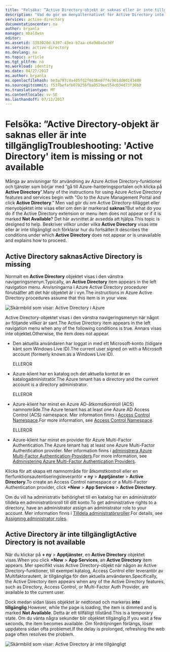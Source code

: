 ```yaml
---
title: "Felsöka: ”Active Directory-objekt är saknas eller är inte tillgänglig | Microsoft Docs"
description: "Vad du gör om menyalternativet för Active Directory inte visas i Azure-hanteringsportalen."
services: active-directory
documentationcenter: na
author: bryanla
manager: mbaldwin
editor: 
ms.assetid: 3383020d-6397-43ea-b7aa-c6a9d6a1e3df
ms.service: active-directory
ms.devlang: na
ms.topic: article
ms.tgt_pltfrm: na
ms.workload: identity
ms.date: 04/27/2017
ms.author: bryanla
ms.openlocfilehash: be3a797c4a405fd2f6636e67f4c961dd6d143486
ms.sourcegitcommit: f537befafb079256fba0529ee554c034d73f36b0
ms.translationtype: MT
ms.contentlocale: sv-SE
ms.lasthandoff: 07/11/2017
---
```

# <a name="troubleshooting-active-directory-item-is-missing-or-not-available"></a><span data-ttu-id="0ba93-103">Felsöka: ”Active Directory-objekt är saknas eller är inte tillgänglig</span><span class="sxs-lookup"><span data-stu-id="0ba93-103">Troubleshooting: 'Active Directory' item is missing or not available</span></span>
<span data-ttu-id="0ba93-104">Många av anvisningar för användning av Azure Active Directory-funktioner och tjänster som börjar med ”gå till Azure-hanteringsportalen och klicka på **Active Directory**”.</span><span class="sxs-lookup"><span data-stu-id="0ba93-104">Many of the instructions for using Azure Active Directory features and services begin with "Go to the Azure Management Portal and click **Active Directory**."</span></span> <span data-ttu-id="0ba93-105">Men vad gör du om Active Directory-tillägget eller menyobjektet inte visas eller om den är markerad **saknas**?</span><span class="sxs-lookup"><span data-stu-id="0ba93-105">But what do you do if the Active Directory extension or menu item does not appear or if it is marked **Not Available**?</span></span> <span data-ttu-id="0ba93-106">Det här avsnittet är avsedda att hjälpa.</span><span class="sxs-lookup"><span data-stu-id="0ba93-106">This topic is designed to help.</span></span> <span data-ttu-id="0ba93-107">Beskriver villkor under vilka **Active Directory** visas inte eller är inte tillgängligt och förklarar hur du fortsätter.</span><span class="sxs-lookup"><span data-stu-id="0ba93-107">It describes the conditions under which **Active Directory** does not appear or is unavailable and explains how to proceed.</span></span>

## <a name="active-directory-is-missing"></a><span data-ttu-id="0ba93-108">Active Directory saknas</span><span class="sxs-lookup"><span data-stu-id="0ba93-108">Active Directory is missing</span></span>
<span data-ttu-id="0ba93-109">Normalt en **Active Directory** objektet visas i den vänstra navigeringsmenyn.</span><span class="sxs-lookup"><span data-stu-id="0ba93-109">Typically, an **Active Directory** item appears in the left navigation menu.</span></span> <span data-ttu-id="0ba93-110">Anvisningarna i Azure Active Directory procedurer förutsätter att det här objektet är i vyn.</span><span class="sxs-lookup"><span data-stu-id="0ba93-110">The instructions in Azure Active Directory procedures assume that this item is in your view.</span></span>

![Skärmbild som visar: Active Directory i Azure](./media/active-directory-troubleshooting/typical-view.png)

<span data-ttu-id="0ba93-112">Active Directory-objektet visas i den vänstra navigeringsmenyn när något av följande villkor är sant.</span><span class="sxs-lookup"><span data-stu-id="0ba93-112">The Active Directory item appears in the left navigation menu when any of the following conditions is true.</span></span> <span data-ttu-id="0ba93-113">Annars visas inte objektet.</span><span class="sxs-lookup"><span data-stu-id="0ba93-113">Otherwise, the item does not appear.</span></span>

* <span data-ttu-id="0ba93-114">Den aktuella användaren har loggat in med ett Microsoft-konto (tidigare känt som Windows Live ID).</span><span class="sxs-lookup"><span data-stu-id="0ba93-114">The current user signed on with a Microsoft account (formerly known as a Windows Live ID).</span></span>
  
    <span data-ttu-id="0ba93-115">ELLER</span><span class="sxs-lookup"><span data-stu-id="0ba93-115">OR</span></span>
* <span data-ttu-id="0ba93-116">Azure-klient har en katalog och det aktuella kontot är en katalogadministratör.</span><span class="sxs-lookup"><span data-stu-id="0ba93-116">The Azure tenant has a directory and the current account is a directory administrator.</span></span>
  
    <span data-ttu-id="0ba93-117">ELLER</span><span class="sxs-lookup"><span data-stu-id="0ba93-117">OR</span></span>
* <span data-ttu-id="0ba93-118">Azure-klient har minst en Azure AD-åtkomstkontroll (ACS) namnområde.</span><span class="sxs-lookup"><span data-stu-id="0ba93-118">The Azure tenant has at least one Azure AD Access Control (ACS) namespace.</span></span> <span data-ttu-id="0ba93-119">Mer information finns i [Access Control Namespace](https://msdn.microsoft.com/library/azure/gg185908.aspx).</span><span class="sxs-lookup"><span data-stu-id="0ba93-119">For more information, see [Access Control Namespace](https://msdn.microsoft.com/library/azure/gg185908.aspx).</span></span>
  
    <span data-ttu-id="0ba93-120">ELLER</span><span class="sxs-lookup"><span data-stu-id="0ba93-120">OR</span></span>
* <span data-ttu-id="0ba93-121">Azure-klient har minst en provider för Azure Multi-Factor Authentication.</span><span class="sxs-lookup"><span data-stu-id="0ba93-121">The Azure tenant has at least one Azure Multi-Factor Authentication provider.</span></span> <span data-ttu-id="0ba93-122">Mer information finns i [administrera Azure Multi-Factor Authentication-Providers](../multi-factor-authentication/multi-factor-authentication-get-started-cloud.md).</span><span class="sxs-lookup"><span data-stu-id="0ba93-122">For more information, see [Administering Azure Multi-Factor Authentication Providers](../multi-factor-authentication/multi-factor-authentication-get-started-cloud.md).</span></span>

<span data-ttu-id="0ba93-123">Klicka för att skapa ett namnområde för åtkomstkontroll eller en flerfunktionsautentiseringsleverantör **+ ny** > **Apptjänster** > **Active Directory**.</span><span class="sxs-lookup"><span data-stu-id="0ba93-123">To create an Access Control namespace or a Multi-Factor Authentication provider, click **+New** > **App Services** > **Active Directory**.</span></span>

<span data-ttu-id="0ba93-124">Om du vill ha administrativ behörighet till en katalog har en administratör tilldela en administratörsroll till ditt konto.</span><span class="sxs-lookup"><span data-stu-id="0ba93-124">To get administrative rights to a directory, have an administrator assign an administrator role to your account.</span></span> <span data-ttu-id="0ba93-125">Mer information finns i [Tilldela administratörsroller](active-directory-assign-admin-roles.md).</span><span class="sxs-lookup"><span data-stu-id="0ba93-125">For details, see [Assigning administrator roles](active-directory-assign-admin-roles.md).</span></span>

## <a name="active-directory-is-not-available"></a><span data-ttu-id="0ba93-126">Active Directory är inte tillgängligt</span><span class="sxs-lookup"><span data-stu-id="0ba93-126">Active Directory is not available</span></span>
<span data-ttu-id="0ba93-127">När du klickar på **+ ny** > **Apptjänster**, en **Active Directory** objektet visas.</span><span class="sxs-lookup"><span data-stu-id="0ba93-127">When you click **+New** > **App Services**, an **Active Directory** item appears.</span></span> <span data-ttu-id="0ba93-128">Mer specifikt visas Active Directory-objekt när någon av Active Directory-funktioner, till exempel katalog, Access Control eller leverantör av Multifaktorautent, är tillgängliga för den aktuella användaren.</span><span class="sxs-lookup"><span data-stu-id="0ba93-128">Specifically, the Active Directory item appears when any of the Active Directory features, such as Directory, Access Control, or Multi-Factor Auth Provider, are available to the current user.</span></span>

<span data-ttu-id="0ba93-129">Dock medan sidan läses objektet är nedtonad och markeras **inte tillgänglig**.</span><span class="sxs-lookup"><span data-stu-id="0ba93-129">However, while the page is loading, the item is dimmed and is marked **Not Available**.</span></span> <span data-ttu-id="0ba93-130">Detta är ett tillfälligt tillstånd.</span><span class="sxs-lookup"><span data-stu-id="0ba93-130">This is a temporary state.</span></span> <span data-ttu-id="0ba93-131">Om du vänta några sekunder blir objektet tillgänglig.</span><span class="sxs-lookup"><span data-stu-id="0ba93-131">If you wait a few seconds, the item becomes available.</span></span> <span data-ttu-id="0ba93-132">Om fördröjningen förlängs, löser uppdatera sidan ofta problemet.</span><span class="sxs-lookup"><span data-stu-id="0ba93-132">If the delay is prolonged, refreshing the web page often resolves the problem.</span></span>

![Skärmbild som visar: Active Directory är inte tillgängligt](./media/active-directory-troubleshooting/not-available.png)


